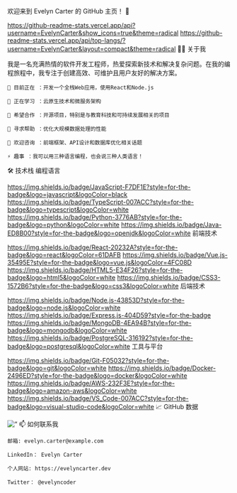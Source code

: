 欢迎来到 Evelyn Carter 的 GitHub 主页！ 👋

https://github-readme-stats.vercel.app/api?username=EvelynCarter&show_icons=true&theme=radical
https://github-readme-stats.vercel.app/api/top-langs/?username=EvelynCarter&layout=compact&theme=radical
👩‍💻 关于我

我是一名充满热情的软件开发工程师，热爱探索新技术和解决复杂问题。在我的编程旅程中，我专注于创建高效、可维护且用户友好的解决方案。

    🔭 目前正在 ：开发一个全栈Web应用，使用React和Node.js

    🌱 正在学习 ：云原生技术和微服务架构

    👯 希望合作 ：开源项目，特别是与教育科技和可持续发展相关的项目

    🤔 寻求帮助 ：优化大规模数据处理的性能

    💬 欢迎咨询 ：前端框架、API设计和数据库优化相关话题

    ⚡ 趣事 ：我可以用三种语言编程，也会说三种人类语言！ 

🛠️ 技术栈
编程语言

https://img.shields.io/badge/JavaScript-F7DF1E?style=for-the-badge&logo=javascript&logoColor=black
https://img.shields.io/badge/TypeScript-007ACC?style=for-the-badge&logo=typescript&logoColor=white
https://img.shields.io/badge/Python-3776AB?style=for-the-badge&logo=python&logoColor=white
https://img.shields.io/badge/Java-ED8B00?style=for-the-badge&logo=openjdk&logoColor=white
前端技术

https://img.shields.io/badge/React-20232A?style=for-the-badge&logo=react&logoColor=61DAFB
https://img.shields.io/badge/Vue.js-35495E?style=for-the-badge&logo=vue.js&logoColor=4FC08D
https://img.shields.io/badge/HTML5-E34F26?style=for-the-badge&logo=html5&logoColor=white
https://img.shields.io/badge/CSS3-1572B6?style=for-the-badge&logo=css3&logoColor=white
后端技术

https://img.shields.io/badge/Node.js-43853D?style=for-the-badge&logo=node.js&logoColor=white
https://img.shields.io/badge/Express.js-404D59?style=for-the-badge
https://img.shields.io/badge/MongoDB-4EA94B?style=for-the-badge&logo=mongodb&logoColor=white
https://img.shields.io/badge/PostgreSQL-316192?style=for-the-badge&logo=postgresql&logoColor=white
工具与平台

https://img.shields.io/badge/Git-F05032?style=for-the-badge&logo=git&logoColor=white
https://img.shields.io/badge/Docker-2496ED?style=for-the-badge&logo=docker&logoColor=white
https://img.shields.io/badge/AWS-232F3E?style=for-the-badge&logo=amazon-aws&logoColor=white
https://img.shields.io/badge/VS_Code-007ACC?style=for-the-badge&logo=visual-studio-code&logoColor=white
📈 GitHub 数据
<p align =“中心”> <img src =“ https://github-profile-trophy.vercel.app/?username = evelyncarter＆theme=radical＆column = 7” alt =“ evelyn carter的 </p>
📫 如何联系我

    邮箱: evelyn.carter@example.com

    LinkedIn： Evelyn Carter

    个人网站: https://evelyncarter.dev

    Twitter： @evelyncoder 
